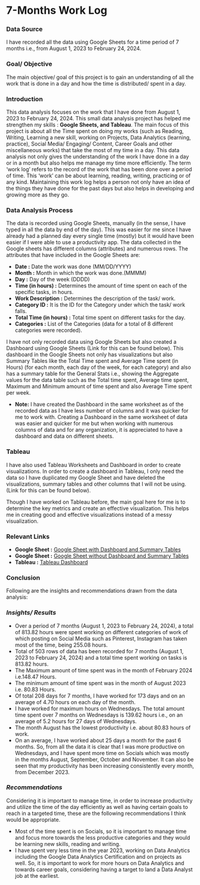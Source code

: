 # 7-Months Work Log
### Data Source
I have recorded all the data using Google Sheets for a time period of 7 months i.e., from August 1, 2023 to February 24, 2024.

### Goal/ Objective
The main objective/ goal of this project is to gain an understanding of all the work that is done in a day and how the time is distributed/ spent in a day. 

### Introduction
This data analysis focuses on the work that I have done from August 1, 2023 to February 24, 2024. This small data analysis project has helped me strengthen my skills : **Google Sheets, and Tableau**. The main focus of this project is about all the Time spent on doing my works (such as Reading, Writing, Learning a new skill, working on Projects, Data Analytics (learning, practice), Social Media/ Engaging/ Content, Career Goals and other miscellaneous works) that take the most of my time in a day.
This data analysis not only gives the understanding of the work I have done in a day or in a month but also helps me manage my time more efficiently. The term ‘work log’ refers to the record of the work that has been done over a period of time. This ‘work’ can be about learning, reading, writing, practicing or of any kind. Maintaining this work log helps a person not only have an idea of the things they have done for the past days but also helps in developing and growing more as they go.

### Data Analysis Process
The data is recorded using Google Sheets, manually (in the sense, I have typed in all the data by end of the day). This was easier for me since I have already had a planned day every single time (mostly) but it would have been easier if I were able to use a productivity app.
The data collected in the Google sheets has different columns (attributes) and numerous rows. The attributes that have included in the Google Sheets are:
- **Date :** Date the work was done (MM/DD/YYYY)
- **Month :** Month in which the work was done.(MMMM)
- **Day :** Day of the week (DDDD)
- **Time (in hours) :** Determines the amount of time spent on each of the specific tasks, in hours.
- **Work Description :** Determines the description of the task/ work.
- **Category ID :** It is the ID for the Category under which the task/ work falls.
- **Total Time (in hours) :** Total time spent on different tasks for the day.
- **Categories :** List of the Categories (data for a total of 8 different categories were recorded).

I have not only recorded data using Google Sheets but also created a Dashboard using Google Sheets (Link for this can be found below).
This dashboard in the Google Sheets not only has visualizations but also Summary Tables like the Total Time spent and Average Time spent (in Hours) (for each month, each day of the week, for each category) and also has a summary table for the General Stats i.e., showing the Aggregate values for the data table such as the Total time spent, Average time spent, Maximum and Minimum amount of time spent and also Average Time spent per week.

- **Note:** I have created the Dashboard in the same worksheet as of the recorded data as I have less number of columns and it was quicker for me to work with.
Creating a Dashboard in the same worksheet of data was easier and quicker for me but when working with numerous columns of data and for any organization, it is appreciated to have a dashboard and data on different sheets.

### Tableau
I have also used Tableau Worksheets and Dashboard in order to create visualizations. In order to create a dashboard in Tableau, I only need the data so I have duplicated my Google Sheet and have deleted the visualizations, summary tables and other columns that I will not be using. (Link for this can be found below).

Though I have worked on Tableau before, the main goal here for me is to determine the key metrics and create an effective visualization. This helps me in creating good and effective visualizations instead of a messy visualization.

### Relevant Links
- **Google Sheet :** [Google Sheet with Dashboard and Summary Tables](https://docs.google.com/spreadsheets/d/1pT6jaGbtogC4-baMDRgSEhA4DrYuE6pQVCKY5OE6A_k/edit?usp=sharing)
- **Google Sheet :** [Google Sheet without Dashboard and Summary Tables](https://docs.google.com/spreadsheets/d/1xD2o2rJh1Kmc9Lgpk740gJkfHkvCA5devJjPiaAjWSE/edit?usp=sharing)
- **Tableau :** [Tableau Dashboard]()

### Conclusion
Following are the insights and recommendations drawn from the data analysis:

### _Insights/ Results_
- Over a period of 7 months (August 1, 2023 to February 24, 2024), a total of 813.82 hours were spent working on different categories of work of which posting on Social Media such as Pinterest, Instagram has taken most of the time, being 255.08 hours.
- Total of 503 rows of data has been recorded for 7 months (August 1, 2023 to February 24, 2024) and a total time spent working on tasks is 813.82 hours.
- The Maximum amount of time spent was in the month of February 2024 i.e.148.47 Hours.
- The minimum amount of time spent was in the month of August 2023 i.e. 80.83 Hours.
- Of total 208 days for 7 months, I have worked for 173 days and on an average of 4.70 hours on each day of the month.
- I have worked for maximum hours on Wednesdays. The total amount time spent over 7 months on Wednesdays is 139.62 hours i.e., on an average of 5.2 hours for 27 days of Wednesdays.
- The month August has the lowest productivity i.e. about 80.83 hours of work.
- On an average, I have worked about 25 days a month for the past 6 months.
So, from all the data it is clear that I was more productive on Wednesdays, and I have spent more time on Socials which was mostly in the months August, September, October and November.
It can also be seen that my productivity has been increasing consistently every month, from December 2023.


### _Recommendations_
Considering it is important to manage time, in order to increase productivity and utilize the time of the day efficiently as well as having certain goals to reach in a targeted time, these are the following recommendations I think would be appropriate.
- Most of the time spent is on Socials, so it is important to manage time and focus more towards the less productive categories and they would be learning new skills, reading and writing.
- I have spent very less time in the year 2023, working on Data Analytics including the Google Data Analytics Certification and on projects as well. So, it is important to work for more hours on Data Analytics and towards career goals, considering having a target to land a Data Analyst job at the earliest.
